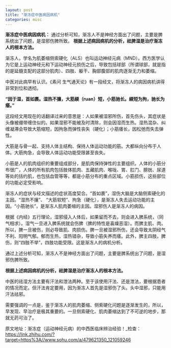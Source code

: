 ```yaml
---
layout: post
title: "渐冻症中医病因病机"
categories: misc
---
```



**渐冻症中医病因病机：** 通过分析可知，渐冻人不是神经方面出了问题，主要是脾系统出了问题，是湿邪伤脾所致。 **根据上述病因病机的分析，祛脾湿是治疗渐冻人的根本方法。**

渐冻人，学名为肌萎缩侧索硬化（ALS）也叫运动神经元病（MND）。西方医学认为它是上运动神经元和下运动神经元损伤之后，导致包括球部（所谓球部，就是指的是延髓支配的这部分肌肉）、四肢、躯干、胸部腹部的肌肉逐渐无力和萎缩。

中医对此病早有认识。《素问 生气通天论》有一段经文，将渐冻人的病因病机讲得非常到位和透彻。

**“因于湿，首如裹。湿热不攘，大筋緛（ruan）短，小筋驰长。緛短为拘，驰长为痿。”**

这段经文用现在的话翻译过来的意思是：人如果被湿邪所伤，首先伤头，其症状是头像被绷带缠住似的。如果湿邪不能被及时清除，则会因湿而生热。湿热混杂、纠缠凝滞会导致大筋缩短，因拘急而弹性丧失（硬化）；小筋痿长，因松弛而失去弹性。

大筋是与骨一起、支持人体主结构、保持人体运动功能的筋。大都纵向分布于人体。大筋拘急，会导致人体运动功能受限甚至丧失。

小筋是人的肌肉组织的重要组成部分，是肌肉保持弹性的主要组织。人体的小筋分布很广，人体的所有肌肉包括肢体肌肉、五藏肌肉、喉咙、胃、肛门、膀胱、尿道等处的括约肌，也包括血管等等，都是小筋分布的重点区域。小筋损伤，这些部位的功能必定受影响。

渐冻人的症状与经文描述的症状高度契合。“首如裹”，湿伤大脑是大脑侧索硬化的主因。“湿热不攘”、 “大筋软短”、拘急（硬化），是渐冻人失去运动功能的主因。“小筋驰长”，是渐冻人肌肉萎缩的主因。湿邪伤人是渐冻人的病因。

根据《内经》五行理论，湿邪侵入人体后，如果留而不去，则会进入脾系统，（同气相求）。湿气一旦进入脾系统就会伤脾（脾的特性是喜燥恶湿）。而脾主肌、肉。所以，脾一旦被伤，则必导致肌、肉损伤。脾一旦被湿邪所伤，还会导致太阴经气不利、阳明气郁。郁而生热，湿热错杂，导致小筋失养而痿。此外，脾主四肢。脾伤，则“四肢不举”，四肢功能受限。这是渐冻人的病机分析。

通过上述分析可知，渐冻人不是神经方面出了问题，主要是脾系统出了问题，是湿邪伤脾所致。


**根据上述病因病机的分析，祛脾湿是治疗渐冻人的根本方法。**


中医的祛湿方法主要有汗法和泄法两种。至于该使用汗法、还是泄法，要根据患者的情况而定。但汗法肯定要用，因为渐冻人首先是湿邪伤了头。头中湿邪，只能用汗法祛邪。

需要强调的一点是，鉴于渐冻人的肌肉萎缩、侧索硬化问题是逐渐发生的，所以，早发现、早治疗是极其重要的。一旦侧索硬化、肌肉萎缩达到了不可逆的地步，那就无药可治了。


    

原文地址：渐冻症（运动神经元病）的中西医临床辨治经验！_检查：https://link.zhihu.com/?target=https%3A//www.sohu.com/a/479621350_121059246
